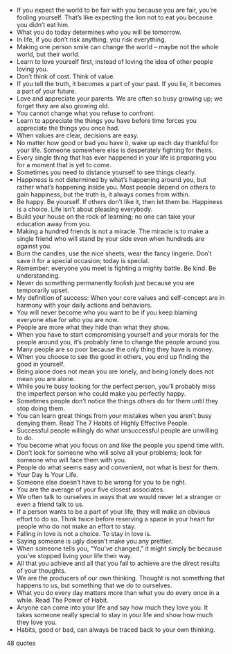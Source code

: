  - If you expect the world to be fair with you because you are fair, you’re fooling yourself. That’s like expecting the lion not to eat you because you didn’t eat him.
 - What you do today determines who you will be tomorrow.
 - In life, if you don’t risk anything, you risk everything.
 - Making one person smile can change the world – maybe not the whole world, but their world.
 - Learn to love yourself first, instead of loving the idea of other people loving you.
 - Don’t think of cost. Think of value.
 - If you tell the truth, it becomes a part of your past. If you lie, it becomes a part of your future.
 - Love and appreciate your parents. We are often so busy growing up; we forget they are also growing old.
 - You cannot change what you refuse to confront.
 - Learn to appreciate the things you have before time forces you appreciate the things you once had.
 - When values are clear, decisions are easy.
 - No matter how good or bad you have it, wake up each day thankful for your life. Someone somewhere else is desperately fighting for theirs.
 - Every single thing that has ever happened in your life is preparing you for a moment that is yet to come.
 - Sometimes you need to distance yourself to see things clearly.
 - Happiness is not determined by what’s happening around you, but rather what’s happening inside you. Most people depend on others to gain happiness, but the truth is, it always comes from within.
 - Be happy. Be yourself. If others don’t like it, then let them be. Happiness is a choice. Life isn’t about pleasing everybody.
 - Build your house on the rock of learning; no one can take your education away from you.
 - Making a hundred friends is not a miracle. The miracle is to make a single friend who will stand by your side even when hundreds are against you.
 - Burn the candles, use the nice sheets, wear the fancy lingerie. Don’t save it for a special occasion; today is special.
 - Remember: everyone you meet is fighting a mighty battle. Be kind. Be understanding.
 - Never do something permanently foolish just because you are temporarily upset.
 - My definition of success: When your core values and self-concept are in harmony with your daily actions and behaviors.
 - You will never become who you want to be if you keep blaming everyone else for who you are now.
 - People are more what they hide than what they show.
 - When you have to start compromising yourself and your morals for the people around you, it’s probably time to change the people around you.
 - Many people are so poor because the only thing they have is money.
 - When you choose to see the good in others, you end up finding the good in yourself.
 - Being alone does not mean you are lonely, and being lonely does not mean you are alone.
 - While you’re busy looking for the perfect person, you’ll probably miss the imperfect person who could make you perfectly happy.
 - Sometimes people don’t notice the things others do for them until they stop doing them.
 - You can learn great things from your mistakes when you aren’t busy denying them. Read The 7 Habits of Highly Effective People.
 - Successful people willingly do what unsuccessful people are unwilling to do.
 - You become what you focus on and like the people you spend time with.
 - Don’t look for someone who will solve all your problems; look for someone who will face them with you.
 - People do what seems easy and convenient, not what is best for them.
 - Your Day Is Your Life.
 - Someone else doesn’t have to be wrong for you to be right.
 - You are the average of your five closest associates.
 - We often talk to ourselves in ways that we would never let a stranger or even a friend talk to us.
 - If a person wants to be a part of your life, they will make an obvious effort to do so. Think twice before reserving a space in your heart for people who do not make an effort to stay.
 - Falling in love is not a choice. To stay in love is.
 - Saying someone is ugly doesn’t make you any prettier.
 - When someone tells you, “You’ve changed,” it might simply be because you’ve stopped living your life their way.
 - All that you achieve and all that you fail to achieve are the direct results of your thoughts.
 - We are the producers of our own thinking. Thought is not something that happens to us, but something that we do to ourselves.
 - What you do every day matters more than what you do every once in a while. Read The Power of Habit.
 - Anyone can come into your life and say how much they love you. It takes someone really special to stay in your life and show how much they love you.
 - Habits, good or bad, can always be traced back to your own thinking.

48 quotes